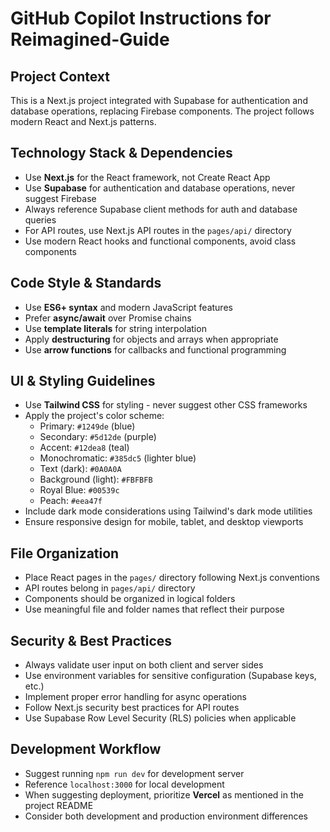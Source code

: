 # GitHub Copilot Instructions for Reimagined-Guide

## Project Context
This is a Next.js project integrated with Supabase for authentication and database operations, replacing Firebase components. The project follows modern React and Next.js patterns.

## Technology Stack & Dependencies
- Use **Next.js** for the React framework, not Create React App
- Use **Supabase** for authentication and database operations, never suggest Firebase
- Always reference Supabase client methods for auth and database queries
- For API routes, use Next.js API routes in the `pages/api/` directory
- Use modern React hooks and functional components, avoid class components

## Code Style & Standards
- Use **ES6+ syntax** and modern JavaScript features
- Prefer **async/await** over Promise chains
- Use **template literals** for string interpolation
- Apply **destructuring** for objects and arrays when appropriate
- Use **arrow functions** for callbacks and functional programming

## UI & Styling Guidelines
- Use **Tailwind CSS** for styling - never suggest other CSS frameworks
- Apply the project's color scheme:
  - Primary: `#1249de` (blue)
  - Secondary: `#5d12de` (purple)  
  - Accent: `#12dea8` (teal)
  - Monochromatic: `#385dc5` (lighter blue)
  - Text (dark): `#0A0A0A`
  - Background (light): `#FBFBFB`
  - Royal Blue: `#00539c`
  - Peach: `#eea47f`
- Include dark mode considerations using Tailwind's dark mode utilities
- Ensure responsive design for mobile, tablet, and desktop viewports

## File Organization
- Place React pages in the `pages/` directory following Next.js conventions
- API routes belong in `pages/api/` directory
- Components should be organized in logical folders
- Use meaningful file and folder names that reflect their purpose

## Security & Best Practices
- Always validate user input on both client and server sides
- Use environment variables for sensitive configuration (Supabase keys, etc.)
- Implement proper error handling for async operations
- Follow Next.js security best practices for API routes
- Use Supabase Row Level Security (RLS) policies when applicable

## Development Workflow
- Suggest running `npm run dev` for development server
- Reference `localhost:3000` for local development
- When suggesting deployment, prioritize **Vercel** as mentioned in the project README
- Consider both development and production environment differences
